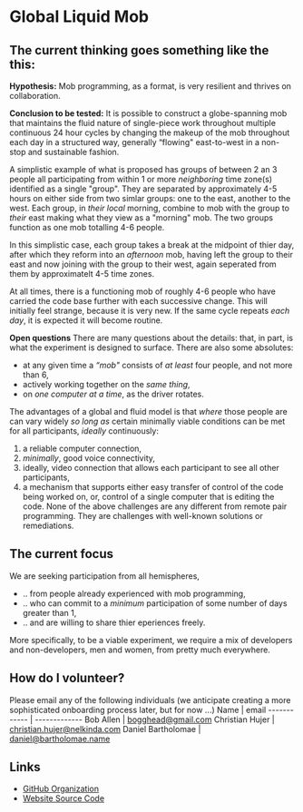 # Global Liquid Mob

## The current thinking goes something like the this: 
**Hypothesis:** Mob programming, as a format, is very resilient and thrives on collaboration.

**Conclusion to be tested:** It is possible to construct a globe-spanning mob that maintains the fluid nature of single-piece work throughout multiple continuous 24 hour cycles by changing the makeup of the mob throughout each day in a structured way, generally “flowing" east-to-west in a non-stop and sustainable fashion.

A simplistic example of what is proposed has groups of between 2 an 3 people all participating from within 1 or more _neighboring_ time zone(s) identified as a single "group". They are separated by approximately 4-5 hours on either side from two simlar groups: one to the east, another to the west. Each group, in _their local_ morning, combine to mob with the group to _their_ east making what they view as a "morning" mob. The two groups function as one mob totalling 4-6 people.

In this simplistic case, each group takes a break at the midpoint of thier day, after which they reform into an _afternoon_ mob, having left the group to their east and now joining with the group to their west, again seperated from them by approximatelt 4-5 time zones.

At all times, there is a functioning mob of roughly 4-6 people who have carried the code base further with each successive change. This will initially feel strange, because it is very new. If the same cycle repeats _each day_, it is expected it will become routine.

**Open questions**
There are many questions about the details: that, in part, is what the experiment is designed to surface. There are also some absolutes:
* at any given time a _“mob"_ consists of _at least_ four people, and not more than 6,
* actively working together on the _same thing_, 
* on _one computer at a time_, as the driver rotates.

The advantages of a global and fluid model is that _where_ those people are can vary widely _so long as_ certain minimally viable conditions can be met for all participants, _ideally_ continuously: 
1. a reliable computer connection, 
2. _minimally_, good voice connectivity, 
3. ideally, video connection that allows each participant to see all other participants, 
4. a mechanism that supports either easy transfer of control of the code being worked on, or, control of a single computer that is editing the code.
None of the above challenges are any different from remote pair programming. They are challenges with well-known solutions or remediations.

## The current focus
We are seeking participation from all hemispheres,
* .. from people already experienced with mob programming,
* .. who can commit to a _minimum_ participation of some number of days greater than 1,
* .. and are willing to share thier eperiences freely.

More specifically, to be a viable experiment, we require a mix of developers and non-developers, men and women, from pretty much everywhere. 

## How do I volunteer? ##
Please email any of the following individuals (we anticipate creating a more sophisticated onboarding process later, but for now ...)
Name | email
------------ | -------------
Bob Allen | bogghead@gmail.com
Christian Hujer | christian.hujer@nelkinda.com
Daniel Bartholomae | daniel@bartholomae.name

## Links
* [GitHub Organization](https://github.com/global-liquid-mob)
* [Website Source Code](https://github.com/global-liquid-mob/global-liquid-mob.github.io)
